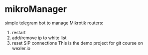 # mikroManager
simple telegram bot to manage Mikrotik routers:
1. restart
2. add/remove ip to white list
3. reset SIP connections
This is the demo project for git course on wexler.io